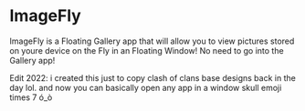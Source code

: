 # ImageFly

ImageFly is a Floating Gallery app that will allow you to view pictures stored on youre device on the Fly in an Floating Window! No need to go into the Gallery app!

Edit 2022: i created this just to copy clash of clans base designs back in the day lol. and now you can basically open any app in a window skull emoji times 7 ó_ò
